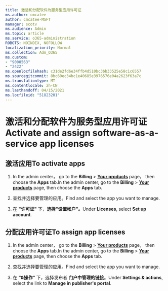 ```yaml
---
title: 激活和分配软件为服务型应用许可证
ms.author: cmcatee
author: cmcatee-MSFT
manager: scotv
ms.audience: Admin
ms.topic: article
ms.service: o365-administration
ROBOTS: NOINDEX, NOFOLLOW
localization_priority: Normal
ms.collection: Adm_O365
ms.custom:
- "9000563"
- "2422"
ms.openlocfilehash: c31de2fd6e34ffb4d510bc3bb33525e58c1c6557
ms.sourcegitcommit: 8bc60ec34bc1e40685e3976576e04a2623f63a7c
ms.translationtype: MT
ms.contentlocale: zh-CN
ms.lasthandoff: 04/15/2021
ms.locfileid: "51823201"
---
```

# <a name="activate-and-assign-software-as-a-service-app-licenses"></a><span data-ttu-id="b9e7b-102">激活和分配软件为服务型应用许可证</span><span class="sxs-lookup"><span data-stu-id="b9e7b-102">Activate and assign software-as-a-service app licenses</span></span> 

## <a name="to-activate-apps"></a><span data-ttu-id="b9e7b-103">激活应用</span><span class="sxs-lookup"><span data-stu-id="b9e7b-103">To activate apps</span></span>

1. <span data-ttu-id="b9e7b-104">In the admin center， go to the **Billing**  >  **[Your products](https://go.microsoft.com/fwlink/p/?linkid=842054)** page， then choose the **Apps** tab.</span><span class="sxs-lookup"><span data-stu-id="b9e7b-104">In the admin center, go to the **Billing** > **[Your products](https://go.microsoft.com/fwlink/p/?linkid=842054)** page, then choose the **Apps** tab.</span></span>

2. <span data-ttu-id="b9e7b-105">查找并选择要管理的应用。</span><span class="sxs-lookup"><span data-stu-id="b9e7b-105">Find and select the app you want to manage.</span></span>

3. <span data-ttu-id="b9e7b-106">在 **"许可证"** 下，**选择"设置帐户"。**</span><span class="sxs-lookup"><span data-stu-id="b9e7b-106">Under **Licenses**, select **Set up account**.</span></span>  

## <a name="to-assign-app-licenses"></a><span data-ttu-id="b9e7b-107">分配应用许可证</span><span class="sxs-lookup"><span data-stu-id="b9e7b-107">To assign app licenses</span></span>

1. <span data-ttu-id="b9e7b-108">In the admin center， go to the **Billing**  >  **[Your products](https://go.microsoft.com/fwlink/p/?linkid=842054)** page， then choose the **Apps** tab.</span><span class="sxs-lookup"><span data-stu-id="b9e7b-108">In the admin center, go to the **Billing** > **[Your products](https://go.microsoft.com/fwlink/p/?linkid=842054)** page, then choose the **Apps** tab.</span></span>

2. <span data-ttu-id="b9e7b-109">查找并选择要管理的应用。</span><span class="sxs-lookup"><span data-stu-id="b9e7b-109">Find and select the app you want to manage.</span></span>  

3. <span data-ttu-id="b9e7b-110">在 **"&操作"** 下，选择发布者 **门户中管理的链接**。</span><span class="sxs-lookup"><span data-stu-id="b9e7b-110">Under **Settings & actions**, select the link to **Manage in publisher's portal**.</span></span>